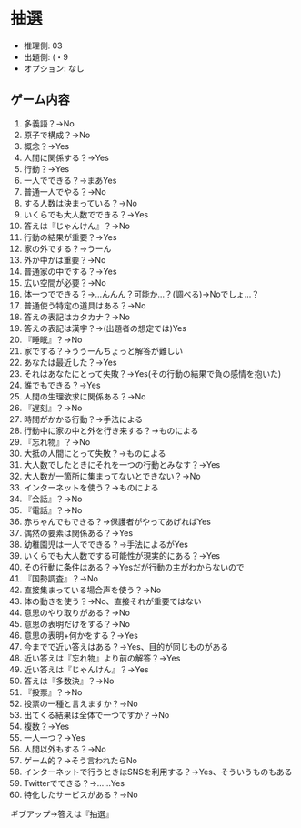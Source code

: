# 抽選

- 推理側: 03
- 出題側: (・9
- オプション: なし

## ゲーム内容

1. 多義語？→No
2. 原子で構成？→No
3. 概念？→Yes
4. 人間に関係する？→Yes
5. 行動？→Yes
6. 一人でできる？→まあYes
7. 普通一人でやる？→No
8. する人数は決まっている？→No
9. いくらでも大人数でできる？→Yes
10. 答えは『じゃんけん』？→No
11. 行動の結果が重要？→Yes
12. 家の外でする？→うーん
13. 外か中かは重要？→No
14. 普通家の中でする？→Yes
15. 広い空間が必要？→No
16. 体一つでできる？→…んんん？可能か…？(調べる)→Noでしょ…？
17. 普通使う特定の道具はある？→No
18. 答えの表記はカタカナ？→No
19. 答えの表記は漢字？→(出題者の想定では)Yes
20. 『睡眠』？→No
21. 家でする？→ううーんちょっと解答が難しい
22. あなたは最近した？→Yes
23. それはあなたにとって失敗？→Yes(その行動の結果で負の感情を抱いた)
24. 誰でもできる？→Yes
25. 人間の生理欲求に関係ある？→No
26. 『遅刻』？→No
27. 時間がかかる行動？→手法による
28. 行動中に家の中と外を行き来する？→ものによる
29. 『忘れ物』？→No
30. 大抵の人間にとって失敗？→ものによる
31. 大人数でしたときにそれを一つの行動とみなす？→Yes
32. 大人数が一箇所に集まってないとできない？→No
33. インターネットを使う？→ものによる
34. 『会話』？→No
35. 『電話』？→No
36. 赤ちゃんでもできる？→保護者がやってあげればYes
37. 偶然の要素は関係ある？→Yes
38. 幼稚園児は一人でできる？→手法によるがYes
39. いくらでも大人数でする可能性が現実的にある？→Yes
40. その行動に条件はある？→Yesだが行動の主がわからないので
41. 『国勢調査』？→No
42. 直接集まっている場合声を使う？→No
43. 体の動きを使う？→No、直接それが重要ではない
44. 意思のやり取りがある？→No
45. 意思の表明だけをする？→No
46. 意思の表明+何かをする？→Yes
47. 今までで近い答えはある？→Yes、目的が同じものがある
48. 近い答えは『忘れ物』より前の解答？→Yes
49. 近い答えは『じゃんけん』？→Yes
50. 答えは『多数決』？→No
51. 『投票』？→No
52. 投票の一種と言えますか？→No
53. 出てくる結果は全体で一つですか？→No
54. 複数？→Yes
55. 一人一つ？→Yes
56. 人間以外もする？→No
57. ゲーム的？→そう言われたらNo
58. インターネットで行うときはSNSを利用する？→Yes、そういうものもある
59. Twitterでできる？→……Yes
60. 特化したサービスがある？→No

ギブアップ→答えは『抽選』
